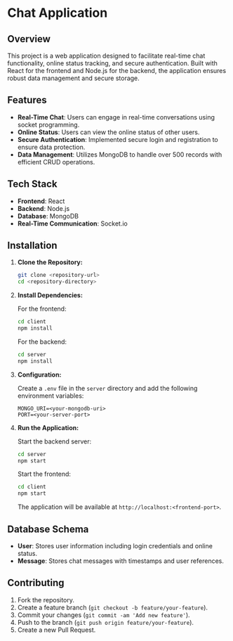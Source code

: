 # Chat Application

## Overview

This project is a web application designed to facilitate real-time chat functionality, online status tracking, and secure authentication. Built with React for the frontend and Node.js for the backend, the application ensures robust data management and secure storage.

## Features

- **Real-Time Chat**: Users can engage in real-time conversations using socket programming.
- **Online Status**: Users can view the online status of other users.
- **Secure Authentication**: Implemented secure login and registration to ensure data protection.
- **Data Management**: Utilizes MongoDB to handle over 500 records with efficient CRUD operations.

## Tech Stack

- **Frontend**: React
- **Backend**: Node.js
- **Database**: MongoDB
- **Real-Time Communication**: Socket.io

## Installation

1. **Clone the Repository:**

   ```bash
   git clone <repository-url>
   cd <repository-directory>
   ```

2. **Install Dependencies:**

   For the frontend:
   ```bash
   cd client
   npm install
   ```

   For the backend:
   ```bash
   cd server
   npm install
   ```

3. **Configuration:**

   Create a `.env` file in the `server` directory and add the following environment variables:
   ```plaintext
   MONGO_URI=<your-mongodb-uri>
   PORT=<your-server-port>
   ```

4. **Run the Application:**

   Start the backend server:
   ```bash
   cd server
   npm start
   ```

   Start the frontend:
   ```bash
   cd client
   npm start
   ```

   The application will be available at `http://localhost:<frontend-port>`.


## Database Schema

- **User**: Stores user information including login credentials and online status.
- **Message**: Stores chat messages with timestamps and user references.

## Contributing

1. Fork the repository.
2. Create a feature branch (`git checkout -b feature/your-feature`).
3. Commit your changes (`git commit -am 'Add new feature'`).
4. Push to the branch (`git push origin feature/your-feature`).
5. Create a new Pull Request.
